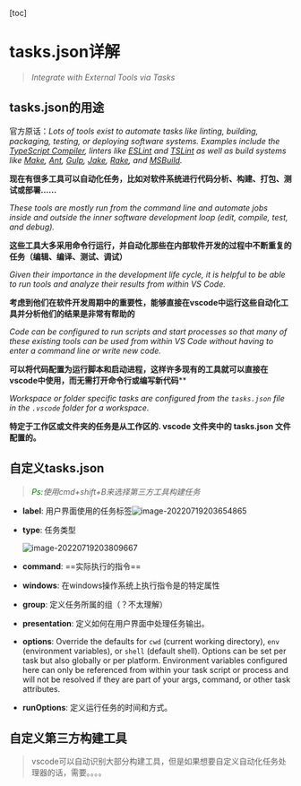 [toc]

# tasks.json详解

> *Integrate with External Tools via Tasks*

## tasks.json的用途

官方原话：*Lots of tools exist to automate tasks like linting, building, packaging, testing, or deploying software systems. Examples include the [TypeScript Compiler](https://www.typescriptlang.org/), linters like [ESLint](https://eslint.org/) and [TSLint](https://palantir.github.io/tslint/) as well as build systems like [Make](https://en.wikipedia.org/wiki/Make_software), [Ant](https://ant.apache.org/), [Gulp](https://gulpjs.com/), [Jake](https://jakejs.com/), [Rake](https://ruby.github.io/rake/), and [MSBuild](https://github.com/microsoft/msbuild).*

**现在有很多工具可以自动化任务，比如对软件系统进行代码分析、构建、打包、测试或部署……**

*These tools are mostly run from the command line and automate jobs inside and outside the inner software development loop (edit, compile, test, and debug).*

**这些工具大多采用命令行运行，并自动化那些在内部软件开发的过程中不断重复的任务（编辑、编译、测试、调试）**

*Given their importance in the development life cycle, it is helpful to be able to run tools and analyze their results from within VS Code.*

**考虑到他们在软件开发周期中的重要性，能够直接在vscode中运行这些自动化工具并分析他们的结果是非常有帮助的**

*Code can be configured to run scripts and start processes so that many of these existing tools can be used from within VS Code without having to enter a command line or write new code.*

**可以将代码配置为运行脚本和启动进程，这样许多现有的工具就可以直接在vscode中使用，而无需打开命令行或编写新代码****

*Workspace or folder specific tasks are configured from the `tasks.json` file in the `.vscode` folder for a workspace.*

**特定于工作区或文件夹的任务是从工作区的. vscode 文件夹中的 tasks.json 文件配置的。**

## 自定义tasks.json

> *<font color="green">Ps:</font>使用cmd+shift+B来选择第三方工具构建任务*

- **label**: 用户界面使用的任务标签![image-20220719203654865](/Users/apple/Documents/Notes/assets/image-20220719203654865.png)

- **type**: 任务类型

  ![image-20220719203809667](/Users/apple/Documents/Notes/assets/image-20220719203809667.png)

- **command**: ==实际执行的指令==

- **windows**: 在windows操作系统上执行指令是的特定属性

- **group**: 定义任务所属的组（？不太理解）

- **presentation**: 定义如何在用户界面中处理任务输出。

- **options**: Override the defaults for `cwd` (current working directory), `env` (environment variables), or `shell` (default shell). Options can be set per task but also globally or per platform. Environment variables configured here can only be referenced from within your task script or process and will not be resolved if they are part of your args, command, or other task attributes.

- **runOptions**: 定义运行任务的时间和方式。

## 自定义第三方构建工具

> vscode可以自动识别大部分构建工具，但是如果想要自定义自动化任务处理器的话，需要。。。。